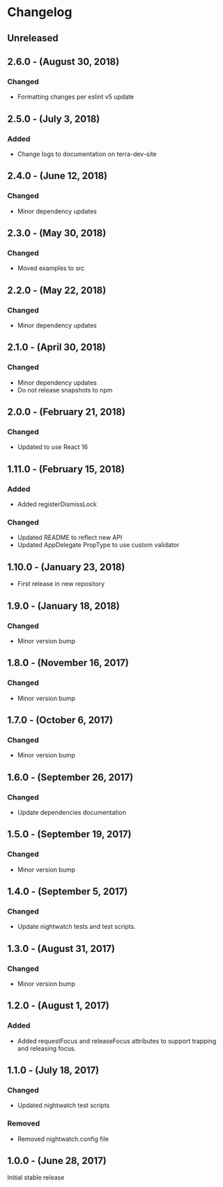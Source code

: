 Changelog
=========

Unreleased
----------

2.6.0 - (August 30, 2018)
------------------
### Changed
* Formatting changes per eslint v5 update

2.5.0 - (July 3, 2018)
------------------
### Added
* Change logs to documentation on terra-dev-site

2.4.0 - (June 12, 2018)
------------------
### Changed
* Minor dependency updates

2.3.0 - (May 30, 2018)
------------------
### Changed
* Moved examples to src

2.2.0 - (May 22, 2018)
------------------
### Changed
* Minor dependency updates

2.1.0 - (April 30, 2018)
------------------
### Changed
* Minor dependency updates
* Do not release snapshots to npm

2.0.0 - (February 21, 2018)
------------------
### Changed
* Updated to use React 16

1.11.0 - (February 15, 2018)
------------------
### Added
* Added registerDismissLock

### Changed
* Updated README to reflect new API
* Updated AppDelegate PropType to use custom validator

1.10.0 - (January 23, 2018)
------------------
* First release in new repository

1.9.0 - (January 18, 2018)
------------------
### Changed
* Minor version bump

1.8.0 - (November 16, 2017)
------------------
### Changed
* Minor version bump

1.7.0 - (October 6, 2017)
------------------
### Changed
* Minor version bump

1.6.0 - (September 26, 2017)
------------------
### Changed
* Update dependencies documentation

1.5.0 - (September 19, 2017)
------------------
### Changed
* Minor version bump

1.4.0 - (September 5, 2017)
------------------
### Changed
* Update nightwatch tests and test scripts.

1.3.0 - (August 31, 2017)
------------------
### Changed
* Minor version bump

1.2.0 - (August 1, 2017)
------------------
### Added
* Added requestFocus and releaseFocus attributes to support trapping and releasing focus.

1.1.0 - (July 18, 2017)
------------------
### Changed
* Updated nightwatch test scripts

### Removed
* Removed nightwatch.config file

1.0.0 - (June 28, 2017)
------------------
Initial stable release
